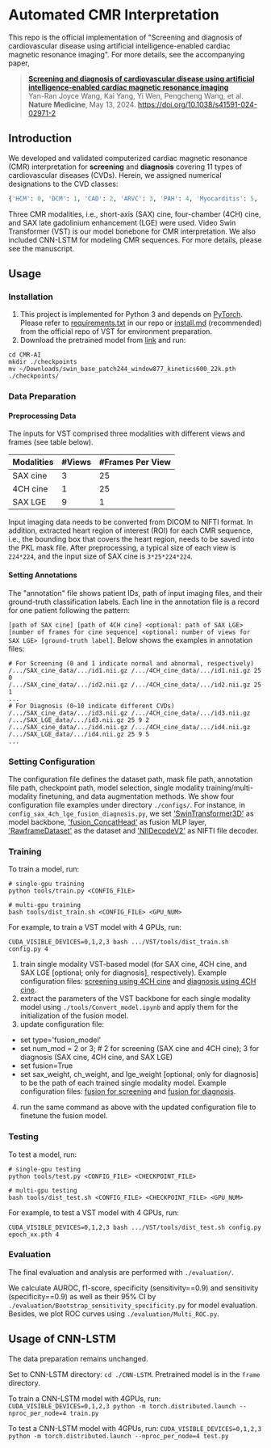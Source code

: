 # Automated CMR Interpretation

This repo is the official implementation of "Screening and diagnosis of cardiovascular disease using artificial intelligence-enabled cardiac magnetic resonance imaging". For more details, see the accompanying paper,

> [**Screening and diagnosis of cardiovascular disease using artificial intelligence-enabled cardiac magnetic resonance imaging**](https://www.nature.com/articles/s41591-024-02971-2)<br/>
  Yan-Ran Joyce Wang, Kai Yang, Yi Wen, Pengcheng Wang, et al. <b>Nature Medicine</b>, May 13, 2024. https://doi.org/10.1038/s41591-024-02971-2

## Introduction

We developed and validated computerized cardiac magnetic resonance (CMR) interpretation for **screening** and **diagnosis** covering 11 types of cardiovascular diseases (CVDs). Herein, we assigned numerical designations to the CVD classes:

```python
{'HCM': 0, 'DCM': 1, 'CAD': 2, 'ARVC': 3, 'PAH': 4, 'Myocarditis': 5, 'RCM': 6, 'Ebstein’s Anomaly': 7, 'HHD': 8, 'CAM': 9, 'LVNC': 10}
```

Three CMR modalities, i.e., short-axis (SAX) cine, four-chamber (4CH) cine, and SAX late gadolinium enhancement (LGE) were used. Video Swin Transformer (VST) is our model bonebone for CMR interpretation. We also included CNN-LSTM for modeling CMR sequences. For more details, please see the manuscript.

## Usage

### Installation

1. This project is implemented for Python 3 and depends on [PyTorch](https://pytorch.org). Please refer to [requirements.txt](https://github.com/MedAI-Vision/CMR-AI/blob/main/requirements.txt) in our repo or [install.md](https://github.com/SwinTransformer/Video-Swin-Transformer/blob/master/docs/install.md)  (recommended) from the official repo of VST for environment preparation.
2. Download the pretrained model from [link](https://github.com/SwinTransformer/storage/releases/download/v1.0.4/swin_base_patch244_window877_kinetics600_22k.pth) and run:

```shell
cd CMR-AI
mkdir ./checkpoints
mv ~/Downloads/swin_base_patch244_window877_kinetics600_22k.pth ./checkpoints/
```

### Data Preparation

#### Preprocessing Data

The inputs for VST comprised three modalities with different views and frames (see table below). 

| Modalities | #Views | #Frames Per View|
| ---------- | ----- | ------ |
| SAX cine   | 3     | 25     |
| 4CH cine   | 1     | 25     |
| SAX LGE    | 9     | 1      |

Input imaging data needs to be converted from DICOM to NIFTI format. In addition, extracted heart region of interest (ROI) for each CMR sequence, i.e., the bounding box that covers the heart region, needs to be saved into the PKL mask file. After preprocessing, a typical size of each view is `224*224`, and the input size of SAX cine is `3*25*224*224`.

#### Setting Annotations 

The "annotation" file shows patient IDs, path of input imaging files, and their ground-truth classification labels. Each line in the annotation file is a record for one patient following the pattern: 

`[path of SAX cine] [path of 4CH cine] <optional: path of SAX LGE> [number of frames for cine sequence] <optional: number of views for SAX LGE> [ground-truth label]`. Below shows the examples in annotation files:

```
# For Screening (0 and 1 indicate normal and abnormal, respectively)
/.../SAX_cine_data/.../id1.nii.gz /.../4CH_cine_data/.../id1.nii.gz 25 0
/.../SAX_cine_data/.../id2.nii.gz /.../4CH_cine_data/.../id2.nii.gz 25 1
...
# For Diagnosis (0~10 indicate different CVDs)
/.../SAX_cine_data/.../id3.nii.gz /.../4CH_cine_data/.../id3.nii.gz /.../SAX_LGE_data/.../id3.nii.gz 25 9 2
/.../SAX_cine_data/.../id4.nii.gz /.../4CH_cine_data/.../id4.nii.gz /.../SAX_LGE_data/.../id4.nii.gz 25 9 5
...
```

### Setting Configuration

The configuration file defines the dataset path, mask file path, annotation file path, checkpoint path, model selection, single modality training/multi-modality finetuning, and data augmentation methods. We show four configuration file examples under directory `./configs/`. For instance, in `config_sax_4ch_lge_fusion_diagnosis.py`, we set ['SwinTransformer3D'](https://github.com/MedAI-Vision/CMR-AI/blob/6a5482f378a6708b77db0b38ba5e8c69c4ad070d/mmaction/models/backbones/swin_transformer.py#L492) as model backbone, ['fusion_ConcatHead'](https://github.com/MedAI-Vision/CMR-AI/blob/6a5482f378a6708b77db0b38ba5e8c69c4ad070d/mmaction/models/heads/fusion_head.py#L14) as fusion MLP layer, ['RawframeDataset'](https://github.com/MedAI-Vision/CMR-AI/blob/6a5482f378a6708b77db0b38ba5e8c69c4ad070d/mmaction/datasets/rawframe_dataset.py#L12) as the dataset and ['NIIDecodeV2'](https://github.com/MedAI-Vision/CMR-AI/blob/6a5482f378a6708b77db0b38ba5e8c69c4ad070d/mmaction/datasets/pipelines/loading.py#L1452) as NIFTI file decoder.

### Training

To train a model, run:

```
# single-gpu training
python tools/train.py <CONFIG_FILE>

# multi-gpu training
bash tools/dist_train.sh <CONFIG_FILE> <GPU_NUM>
```

For example, to train a VST model with 4 GPUs, run:

```
CUDA_VISIBLE_DEVICES=0,1,2,3 bash .../VST/tools/dist_train.sh config.py 4
```

1. train single modality VST-based model (for SAX cine, 4CH cine, and SAX LGE [optional; only for diagnosis], respectively). 
Example configuration files: [screening using 4CH cine](https://github.com/MedAI-Vision/CMR-AI/blob/main/configs/config_sax_screening.py) and [diagnosis using 4CH cine](https://github.com/MedAI-Vision/CMR-AI/blob/main/configs/config_4ch_diagnosis.py).
2. extract the parameters of the VST backbone for each single modality model using `./tools/Convert_model.ipynb` and apply them for the initialization of the fusion model.
3. update configuration file:
* set type='fusion_model' 
* set num_mod = 2 or 3; # 2 for screening (SAX cine and 4CH cine); 3 for diagnosis (SAX cine, 4CH cine, and SAX LGE)
* set fusion=True
* set sax_weight, ch_weight, and lge_weight [optional; only for diagnosis] to be the path of each trained single modality model.
Example configuration files: [fusion for screening](https://github.com/MedAI-Vision/CMR-AI/blob/main/configs/config_sax_4ch_fusion_screening.py) and [fusion for diagnosis](https://github.com/MedAI-Vision/CMR-AI/blob/main/configs/config_sax_4ch_lge_fusion_diagnosis.py). 
4. run the same command as above with the updated configuration file to finetune the fusion model.

### Testing

To test a model, run:

```
# single-gpu testing
python tools/test.py <CONFIG_FILE> <CHECKPOINT_FILE>

# multi-gpu testing
bash tools/dist_test.sh <CONFIG_FILE> <CHECKPOINT_FILE> <GPU_NUM>
```

For example, to test a VST model with 4 GPUs, run:

```
CUDA_VISIBLE_DEVICES=0,1,2,3 bash .../VST/tools/dist_test.sh config.py epoch_xx.pth 4
```

### Evaluation

The final evaluation and analysis are performed with `./evaluation/`.

We calculate AUROC, f1-score, specificity (sensitivity==0.9) and sensitivity (specificity==0.9) as well as their 95% CI by `./evaluation/Bootstrap_sensitivity_specificity.py` for model evaluation. Besides, we plot ROC curves using `./evaluation/Multi_ROC.py`.

## Usage of CNN-LSTM

The data preparation remains unchanged.

Set to CNN-LSTM directory: `cd ./CNN-LSTM`. Pretrained model is in the `frame` directory.

To train a CNN-LSTM model with 4GPUs, run:
`CUDA_VISIBLE_DEVICES=0,1,2,3 python -m torch.distributed.launch --nproc_per_node=4 train.py `

To test a CNN-LSTM model with 4GPUs, run:
`CUDA_VISIBLE_DEVICES=0,1,2,3 python -m torch.distributed.launch --nproc_per_node=4 test.py `

